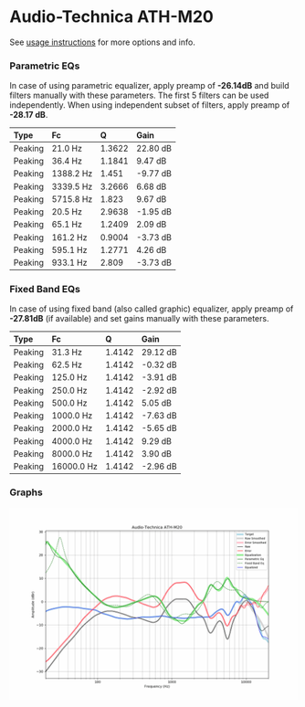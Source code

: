 # Audio-Technica ATH-M20
See [usage instructions](https://github.com/jaakkopasanen/AutoEq#usage) for more options and info.

### Parametric EQs
In case of using parametric equalizer, apply preamp of **-26.14dB** and build filters manually
with these parameters. The first 5 filters can be used independently.
When using independent subset of filters, apply preamp of **-28.17 dB**.

| Type    | Fc        |      Q | Gain     |
|:--------|:----------|:-------|:---------|
| Peaking | 21.0 Hz   | 1.3622 | 22.80 dB |
| Peaking | 36.4 Hz   | 1.1841 | 9.47 dB  |
| Peaking | 1388.2 Hz | 1.451  | -9.77 dB |
| Peaking | 3339.5 Hz | 3.2666 | 6.68 dB  |
| Peaking | 5715.8 Hz | 1.823  | 9.67 dB  |
| Peaking | 20.5 Hz   | 2.9638 | -1.95 dB |
| Peaking | 65.1 Hz   | 1.2409 | 2.09 dB  |
| Peaking | 161.2 Hz  | 0.9004 | -3.73 dB |
| Peaking | 595.1 Hz  | 1.2771 | 4.26 dB  |
| Peaking | 933.1 Hz  | 2.809  | -3.73 dB |

### Fixed Band EQs
In case of using fixed band (also called graphic) equalizer, apply preamp of **-27.81dB**
(if available) and set gains manually with these parameters.

| Type    | Fc         |      Q | Gain     |
|:--------|:-----------|:-------|:---------|
| Peaking | 31.3 Hz    | 1.4142 | 29.12 dB |
| Peaking | 62.5 Hz    | 1.4142 | -0.32 dB |
| Peaking | 125.0 Hz   | 1.4142 | -3.91 dB |
| Peaking | 250.0 Hz   | 1.4142 | -2.92 dB |
| Peaking | 500.0 Hz   | 1.4142 | 5.05 dB  |
| Peaking | 1000.0 Hz  | 1.4142 | -7.63 dB |
| Peaking | 2000.0 Hz  | 1.4142 | -5.65 dB |
| Peaking | 4000.0 Hz  | 1.4142 | 9.29 dB  |
| Peaking | 8000.0 Hz  | 1.4142 | 3.90 dB  |
| Peaking | 16000.0 Hz | 1.4142 | -2.96 dB |

### Graphs
![](./Audio-Technica%20ATH-M20.png)